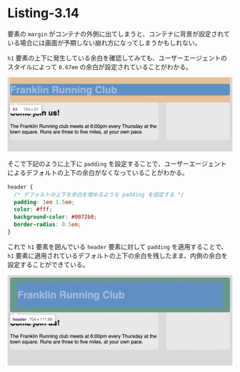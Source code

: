 # Listing-3.14

要素の `margin` がコンテナの外側に出てしまうと、コンテナに背景が設定されている場合には画面が予期しない崩れ方になってしまうかもしれない。

`h1` 要素の上下に発生している余白を確認してみても、ユーザーエージェントのスタイルによって `0.67em` の余白が設定されていることがわかる。

![](assets/2021-10-23-18-26-34.png)

そこで下記のように上下に `padding` を設定することで、ユーザーエージェントによるデフォルトの上下の余白がなくなっていることがわかる。

```css
header {
  /* デフォルトの上下を余白を埋めるような padding を設定する */
  padding: 1em 1.5em;
  color: #fff;
  background-color: #0072b0;
  border-radius: 0.5em;
}
```

これで `h1` 要素を囲んでいる `header` 要素に対して `padding` を適用することで、`h1` 要素に適用されているデフォルトの上下の余白を残したまま、内側の余白を設定することができている。

![](assets/2021-10-23-18-29-46.png)

